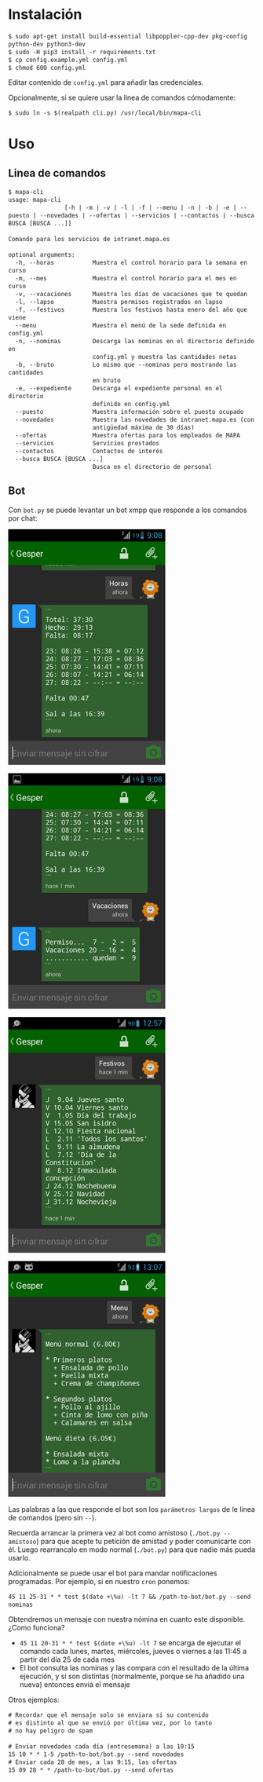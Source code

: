 # Instalación

```console
$ sudo apt-get install build-essential libpoppler-cpp-dev pkg-config python-dev python3-dev
$ sudo -H pip3 install -r requirements.txt
$ cp config.example.yml config.yml
$ chmod 600 config.yml
```

Editar contenido de `config.yml` para añadir las credenciales.

Opcionalmente, si se quiere usar la linea de comandos cómodamente:

```console
$ sudo ln -s $(realpath cli.py) /usr/local/bin/mapa-cli
```

# Uso

## Linea de comandos

```console
$ mapa-cli
usage: mapa-cli
                [-h | -m | -v | -l | -f | --menu | -n | -b | -e | --puesto | --novedades | --ofertas | --servicios | --contactos | --busca BUSCA [BUSCA ...]]

Comando para los servicios de intranet.mapa.es

optional arguments:
  -h, --horas           Muestra el control horario para la semana en curso
  -m, --mes             Muestra el control horario para el mes en curso
  -v, --vacaciones      Muestra los días de vacaciones que te quedan
  -l, --lapso           Muestra permisos registrados en lapso
  -f, --festivos        Muestra los festivos hasta enero del año que viene
  --menu                Muestra el menú de la sede definida en config.yml
  -n, --nominas         Descarga las nominas en el directorio definido en
                        config.yml y muestra las cantidades netas
  -b, --bruto           Lo mismo que --nominas pero mostrando las cantidades
                        en bruto
  -e, --expediente      Descarga el expediente personal en el directorio
                        definido en config.yml
  --puesto              Muestra información sobre el puesto ocupado
  --novedades           Muestra las novedades de intranet.mapa.es (con
                        antigüedad máxima de 30 días)
  --ofertas             Muestra ofertas para los empleados de MAPA
  --servicios           Servicios prestados
  --contactos           Contactos de interés
  --busca BUSCA [BUSCA ...]
                        Busca en el directorio de personal
```

## Bot

Con `bot.py` se puede levantar un bot xmpp que responde a los comandos por chat:

![horas](/rec/01-horas.png)

![vacaciones](/rec/02-vacaciones.png)

![festivos](/rec/03-festivos.png)

![menu](/rec/04-menu.png)

Las palabras a las que responde el bot son los `parámetros largos` de le
línea de comandos (pero sin `--`).

Recuerda arrancar la primera vez al bot como amistoso (`./bot.py --amistoso`)
para que acepte tu petición de amistad y poder comunicarte con él.
Luego rearrancalo en modo normal (`./bot.py`) para que nadie más pueda usarlo.

Adicionalmente se puede usar el bot para mandar notificaciones programadas.
Por ejemplo, si en nuestro `cron` ponemos:

```
45 11 25-31 * * test $(date +\%u) -lt 7 && /path-to-bot/bot.py --send nominas
```

Obtendremos un mensaje con nuestra nómina en cuanto este disponible. ¿Como funciona?

* `45 11 20-31 * * test $(date +\%u) -lt 7` se encarga de ejecutar el comando
cada lunes, martes, miércoles, jueves o viernes a las 11:45 a partir del día 25 de cada mes
* El bot consulta las nominas y las compara con el resultado de la última ejecución, y si son distintas
(normalmente, porque se ha añadido una nueva) entonces enviá el mensaje

Otros ejemplos:

```
# Recordar que el mensaje solo se enviara si su contenido
# es distinto al que se envió por última vez, por lo tanto
# no hay peligro de spam

# Enviar novedades cada día (entresemana) a las 10:15
15 10 * * 1-5 /path-to-bot/bot.py --send novedades
# Enviar cada 28 de mes, a las 9:15, las ofertas
15 09 28 * * /path-to-bot/bot.py --send ofertas
```
